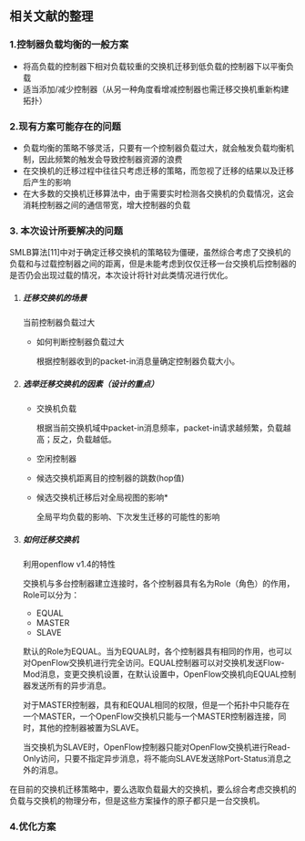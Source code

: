 ## 相关文献的整理

### 1.控制器负载均衡的一般方案

- 将高负载的控制器下相对负载较重的交换机迁移到低负载的控制器下以平衡负载
- 适当添加/减少控制器（从另一种角度看增减控制器也需迁移交换机重新构建拓扑）

### 2.现有方案可能存在的问题

- 负载均衡的策略不够灵活，只要有一个控制器负载过大，就会触发负载均衡机制，因此频繁的触发会导致控制器资源的浪费
- 在交换机的迁移过程中往往只考虑迁移的策略，而忽视了迁移的结果以及迁移后产生的影响
- 在大多数的交换机迁移算法中，由于需要实时检测各交换机的负载情况，这会消耗控制器之间的通信带宽，增大控制器的负载

### 3. 本次设计所要解决的问题
SMLB算法[11]中对于确定迁移交换机的策略较为僵硬，虽然综合考虑了交换机的负载和与过载控制器之间的距离，但是未能考虑到仅仅迁移一台交换机后控制器的是否仍会出现过载的情况，本次设计将针对此类情况进行优化。

1. ##### 迁移交换机的场景

   当前控制器负载过大

   - 如何判断控制器负载过大

     根据控制器收到的packet-in消息量确定控制器负载大小。

2. ##### 选举迁移交换机的因素（设计的重点）

   - 交换机负载

     根据当前交换机域中packet-in消息频率，packet-in请求越频繁，负载越高；反之，负载越低。

   - 空闲控制器

   - 候选交换机距离目的控制器的跳数(hop值)

   - 候选交换机迁移后对全局视图的影响*

     全局平均负载的影响、下次发生迁移的可能性的影响

     

3. ##### 如何迁移交换机

   利用openflow v1.4的特性

   交换机与多台控制器建立连接时，各个控制器具有名为Role（角色）的作用，Role可以分为：

   - EQUAL
   - MASTER
   - SLAVE

   默认的Role为EQUAL。当为EQUAL时，各个控制器具有相同的作用，也可以对OpenFlow交换机进行完全访问。EQUAL控制器可以对交换机发送Flow-Mod消息，变更交换机设置，在默认设置中，OpenFlow交换机向EQUAL控制器发送所有的异步消息。

   对于MASTER控制器，具有和EQUAL相同的权限，但是一个拓扑中只能存在一个MASTER，一个OpenFlow交换机只能与一个MASTER控制器连接，同时，其他的控制器被置为SLAVE。

   当交换机为SLAVE时，OpenFlow控制器只能对OpenFlow交换机进行Read-Only访问，只要不指定异步消息，将不能向SLAVE发送除Port-Status消息之外的消息。

    

    

    

    

    

在目前的交换机迁移策略中，要么选取负载最大的交换机，要么综合考虑交换机的负载与交换机的物理分布，但是这些方案操作的原子都只是一台交换机。

### 4.优化方案

